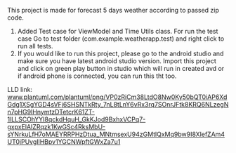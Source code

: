 This project is made for forecast 5 days weather according to passed zip code.

1. Added Test case for ViewModel and Time Utils class. For run the test case Go to test folder (com.example.weatherapp.test) and right click to run all tests.
2. If you would like to run this project, please go to the android studio and make sure you have latest android studio version. Import this project and click on green play button in studio which will run in created avd or if android phone is connected, you can run this tht too.

LLD link: www.plantuml.com/plantuml/png/VP0zRiCm38LtdO8Nw0Ky50bQT0iAP6XdGdg1XSgYGD4sVFj6SHSNTkRty_7nL8tLnY6vRx3rq7SOnrJFtk8KRQ6NLzegNn7pHG9IHnymtzDTetcrK61ZT-1lLLSCOhYYI8qckdHquH_GkKJod9BxhxVCPq7-gxpxElAIZRqzk1KwGSc4RksMbU-sYNrkuLfH7oMAEYRRPHzDtua_MNtmsexU94zGMtlQxMq9bw9I8XlefZAm4UT0jPUvgIlHBpv1YGCNWpftGWxZa7u1
